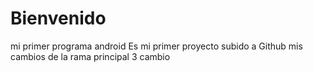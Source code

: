 # Bienvenido
mi primer programa android
Es mi primer proyecto subido a Github
mis cambios de la rama principal
3 cambio
